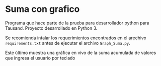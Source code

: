 # Suma con grafico
Programa que hace parte de la prueba para desarrollador python para Tausand.
Proyecto desarrollado en Python 3.

Se recomienda intalar los requerimientos encontrados en el arechivo `requirements.txt` antes de ejecutar el archivo `Graph_Suma.py`.

Este último muestra una gráfica en vivo de la suma acumulada de valores que ingresa el usuario por teclado
